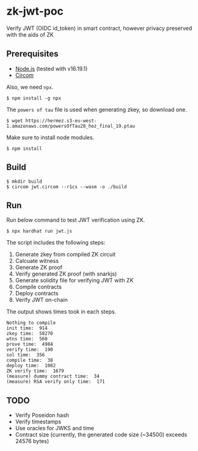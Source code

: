 # zk-jwt-poc

Verify JWT (OIDC id\_token) in smart contract, however privacy preserved with the aids of ZK

## Prerequisites
- [Node.js](https://nodejs.org/en/download) (tested with v16.19.1)
- [Circom](https://docs.circom.io/getting-started/installation/)

Also, we need `npx`.
```
$ npm install -g npx
```

The `powers of tau` file is used when generating zkey, so download one.
```
$ wget https://hermez.s3-eu-west-1.amazonaws.com/powersOfTau28_hez_final_19.ptau
```

Make sure to install node modules.
```
$ npm install
```

## Build
```
$ mkdir build
$ circom jwt.circom --r1cs --wasm -o ./build
```

## Run

Run below command to test JWT verification using ZK.

```
$ npx hardhat run jwt.js
```
The script includes the following steps:
1. Generate zkey from compiled ZK circuit
2. Calcuate witness
3. Generate ZK proof
4. Verify generated ZK proof (with snarkjs)
5. Generate solidity file for verifying JWT with ZK
6. Compile contracts
7. Deploy contracts
8. Verify JWT on-chain


The output shows times took in each steps.
```
Nothing to compile
init time:  914
zkey time:  58270
wtns time:  560
prove time:  4984
verify time:  190
sol time:  356
compile time:  38
deploy time:  1082
ZK verify time:  1679
(measure) dummy contract time:  34
(measure) RSA verify only time:  171
```


## TODO
- Verify Poseidon hash
- Verify timestamps
- Use oracles for JWKS and time
- Contract size (currently, the generated code size (~34500) exceeds 24576 bytes)
